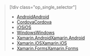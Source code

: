 > [!div class="op_single_selector"]
> * [<span data-ttu-id="f371b-101">Android</span><span class="sxs-lookup"><span data-stu-id="f371b-101">Android</span></span>](../articles/app-service-mobile/app-service-mobile-android-get-started.md)
> * [<span data-ttu-id="f371b-102">Cordova</span><span class="sxs-lookup"><span data-stu-id="f371b-102">Cordova</span></span>](../articles/app-service-mobile/app-service-mobile-cordova-get-started.md)
> * [<span data-ttu-id="f371b-103">iOS</span><span class="sxs-lookup"><span data-stu-id="f371b-103">iOS</span></span>](../articles/app-service-mobile/app-service-mobile-ios-get-started.md)
> * [<span data-ttu-id="f371b-104">Windows</span><span class="sxs-lookup"><span data-stu-id="f371b-104">Windows</span></span>](../articles/app-service-mobile/app-service-mobile-windows-store-dotnet-get-started.md)
> * [<span data-ttu-id="f371b-105">Xamarin.Android</span><span class="sxs-lookup"><span data-stu-id="f371b-105">Xamarin.Android</span></span>](../articles/app-service-mobile/app-service-mobile-xamarin-android-get-started.md)
> * [<span data-ttu-id="f371b-106">Xamarin.iOS</span><span class="sxs-lookup"><span data-stu-id="f371b-106">Xamarin.iOS</span></span>](../articles/app-service-mobile/app-service-mobile-xamarin-ios-get-started.md)
> * [<span data-ttu-id="f371b-107">Xamarin.Forms</span><span class="sxs-lookup"><span data-stu-id="f371b-107">Xamarin.Forms</span></span>](../articles/app-service-mobile/app-service-mobile-xamarin-forms-get-started.md)
> 
> 

